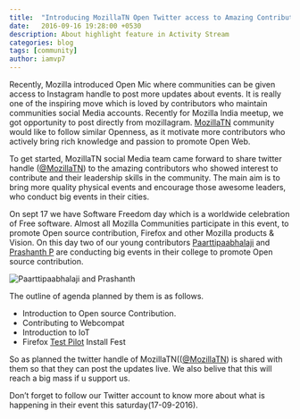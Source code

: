 ```yaml
---
title:  "Introducing MozillaTN Open Twitter access to Amazing Contributors"
date:   2016-09-16 19:28:00 +0530
description: About highlight feature in Activity Stream
categories: blog
tags: [community]
author: iamvp7
---
```



Recently, Mozilla introduced Open Mic where communities can be given access to Instagram handle to post more updates about events. It is really one of the inspiring move which is loved by contributors who maintain communities social Media accounts. Recently for Mozilla India meetup, we got opportunity to post directly from mozillagram. [MozillaTN](http://mozillatn.github.io) community would like to follow similar Openness, as it motivate more contributors who actively bring rich knowledge and passion to promote Open Web.

To get started, MozillaTN social Media team came forward to share twitter handle ([@MozillaTN](https://twitter.com/mozillatn)) to the amazing contributors who showed interest to contribute and their leadership skills in the community. The main aim is to bring more quality physical events and encourage those awesome leaders, who conduct big events in their cities.

On sept 17 we have Software Freedom day which is a worldwide celebration of Free software. Almost all Mozilla Communities participate in this event, to promote  Open source contribution, Firefox and other Mozilla products & Vision. On this day two of our young contributors [Paarttipaabhalaji](https://twitter.com/paarilovely) and [Prashanth P](https://twitter.com/prasanthp96) are conducting big events in their college to promote Open source contribution.

![Paarttipaabhalaji and Prashanth ]({{site.url}}/assets/paartha_prasanth.jpg)

The outline  of agenda planned by them is as follows.
- Introduction to Open source Contribution.
- Contributing to Webcompat
- Introduction to IoT
- Firefox [Test Pilot](http://mozillatn.github.io/blog/Firefox-test-pilot/) Install Fest

So as planned  the twitter handle of MozillaTN(([@MozillaTN](http://twitter.com/mozillaTN/)) is shared with them so that they can post the updates live. We also belive that this will reach a big mass if u support us.

Don’t forget to follow our Twitter account to know more about what is happening in their event this saturday(17-09-2016). 
